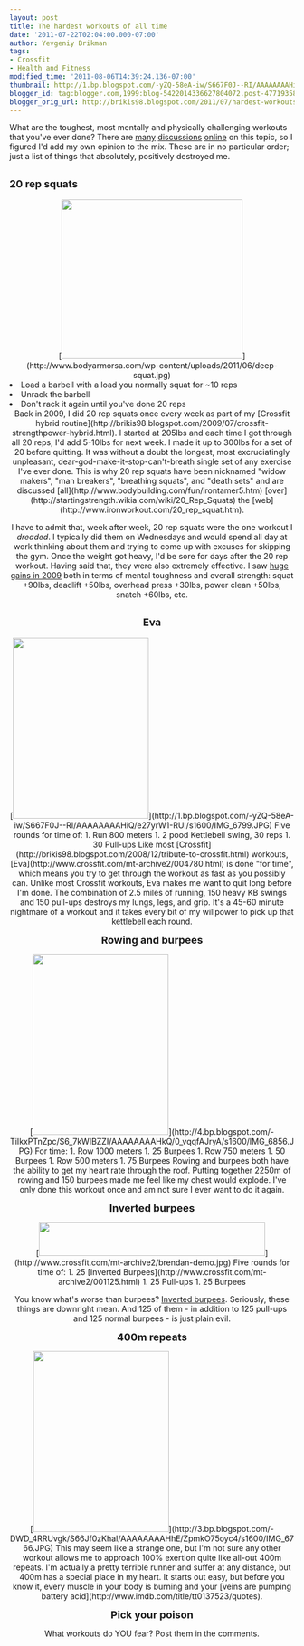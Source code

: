 ```yaml
---
layout: post
title: The hardest workouts of all time
date: '2011-07-22T02:04:00.000-07:00'
author: Yevgeniy Brikman
tags:
- Crossfit
- Health and Fitness
modified_time: '2011-08-06T14:39:24.136-07:00'
thumbnail: http://1.bp.blogspot.com/-yZQ-58eA-iw/S667F0J--RI/AAAAAAAAHiQ/e27yrW1-RUI/s72-c/IMG_6799.JPG
blogger_id: tag:blogger.com,1999:blog-5422014336627804072.post-4771935855086000016
blogger_orig_url: http://brikis98.blogspot.com/2011/07/hardest-workouts-of-all-time.html
---
```


What are the toughest, most mentally and physically challenging workouts that 
you've ever done? There are [many](http://www.spccrossfit.com/?page_id=1162) 
[discussions](http://www.t-nation.com/free_online_article/sports_body_training_performance/the_six_toughest_workouts) 
[online](http://board.crossfit.com/showthread.php?t=23056) on this topic, so I 
figured I'd add my own opinion to the mix. These are in no particular order; 
just a list of things that absolutely, positively destroyed me. 

## <span style="font-size: large;">20 rep squats 

<div class="separator" style="clear: both; text-align: center;">[<img 
border="0" height="282" 
src="http://www.bodyarmorsa.com/wp-content/uploads/2011/06/deep-squat.jpg" 
width="320" 
/>](http://www.bodyarmorsa.com/wp-content/uploads/2011/06/deep-squat.jpg) 
<li style="text-align: left;">Load a barbell with a load you normally squat 
for ~10 reps</li><li style="text-align: left;">Unrack the barbell</li><li 
style="text-align: left;">Don't rack it again until you've done 20 
reps</li>Back in 2009, I did 20 rep squats once every week as part of my 
[Crossfit hybrid 
routine](http://brikis98.blogspot.com/2009/07/crossfit-strengthpower-hybrid.html). 
I started at 205lbs and each time I got through all 20 reps, I'd add 5-10lbs 
for next week. I made it up to 300lbs for a set of 20 before quitting. It was 
without a doubt the longest, most excruciatingly unpleasant, 
dear-god-make-it-stop-can't-breath single set of any exercise I've ever done. 
This is why 20 rep squats have been nicknamed "widow makers", "man breakers", 
"breathing squats", and "death sets" and are discussed 
[all](http://www.bodybuilding.com/fun/irontamer5.htm) 
[over](http://startingstrength.wikia.com/wiki/20_Rep_Squats) the 
[web](http://www.ironworkout.com/20_rep_squat.htm). 

I have to admit that, week after week, 20 rep squats were the one workout I 
*dreaded*. I typically did them on Wednesdays and would spend all day at work 
thinking about them and trying to come up with excuses for skipping the gym. 
Once the weight got heavy, I'd be sore for days after the 20 rep workout. 
Having said that, they were also extremely effective. I saw [huge gains in 
2009](http://brikis98.blogspot.com/2010/01/look-back-at-2009.html) both in 
terms of mental toughness and overall strength: squat +90lbs, deadlift +50lbs, 
overhead press +30lbs, power clean +50lbs, snatch +60lbs, etc. 

## <span style="font-size: large;">Eva 

<div class="separator" style="clear: both; text-align: center;">[<img 
border="0" height="320" 
src="http://1.bp.blogspot.com/-yZQ-58eA-iw/S667F0J--RI/AAAAAAAAHiQ/e27yrW1-RUI/s320/IMG_6799.JPG" 
width="240" 
/>](http://1.bp.blogspot.com/-yZQ-58eA-iw/S667F0J--RI/AAAAAAAAHiQ/e27yrW1-RUI/s1600/IMG_6799.JPG) 
Five rounds for time of: 
1.  Run 800 meters 
1.  2 pood Kettlebell swing, 30 reps 
1.  30 Pull-ups 
Like most 
[Crossfit](http://brikis98.blogspot.com/2008/12/tribute-to-crossfit.html) 
workouts, [Eva](http://www.crossfit.com/mt-archive2/004780.html) is done "for 
time", which means you try to get through the workout as fast as you possibly 
can. Unlike most Crossfit workouts, Eva makes me want to quit long before I'm 
done. The combination of 2.5 miles of running, 150 heavy KB swings and 150 
pull-ups destroys my lungs, legs, and grip. It's a 45-60 minute nightmare of a 
workout and it takes every bit of my willpower to pick up that kettlebell each 
round. 

<span style="font-size: large;">**Rowing and burpees** 

<div class="separator" style="clear: both; text-align: center;">[<img 
border="0" height="320" 
src="http://4.bp.blogspot.com/-TiIkxPTnZpc/S6_7kWIBZZI/AAAAAAAAHkQ/0_vqqfAJryA/s320/IMG_6856.JPG" 
width="240" 
/>](http://4.bp.blogspot.com/-TiIkxPTnZpc/S6_7kWIBZZI/AAAAAAAAHkQ/0_vqqfAJryA/s1600/IMG_6856.JPG) 
For time: 
1. Row 1000 meters 
1. 25 Burpees 
1. Row 750 meters 
1. 50 Burpees 
1. Row 500 meters 
1. 75 Burpees 
Rowing and burpees both have the ability to get my heart rate through the 
roof. Putting together 2250m of rowing and 150 burpees made me feel like my 
chest would explode. I've only done this workout once and am not sure I ever 
want to do it again. 

<span style="font-size: large;">**Inverted burpees** 

<div class="separator" style="clear: both; text-align: center;">[<img 
border="0" height="60" 
src="http://www.crossfit.com/mt-archive2/brendan-demo.jpg" width="400" 
/>](http://www.crossfit.com/mt-archive2/brendan-demo.jpg) 
Five rounds for time of: 
1.  25 [Inverted Burpees](http://www.crossfit.com/mt-archive2/001125.html) 
1.  25 Pull-ups 
1.  25 Burpees 

You know what's worse than burpees? [Inverted 
burpees](http://www.crossfit.com/mt-archive2/001125.html). Seriously, these 
things are downright mean. And 125 of them - in addition to 125 pull-ups and 
125 normal burpees - is just plain evil. 

<span style="font-size: large;">**400m repeats** 
<span style="font-size: large;"><b> 
</b> 
<div class="separator" style="clear: both; text-align: center;">[<img 
border="0" height="320" 
src="http://3.bp.blogspot.com/-DWD_4RRUvgk/S66Jf0zKhaI/AAAAAAAAHhE/ZpmkO75oyc4/s320/IMG_6766.JPG" 
width="240" 
/>](http://3.bp.blogspot.com/-DWD_4RRUvgk/S66Jf0zKhaI/AAAAAAAAHhE/ZpmkO75oyc4/s1600/IMG_6766.JPG) 
This may seem like a strange one, but I'm not sure any other workout allows me 
to approach 100% exertion quite like all-out 400m repeats. I'm actually a 
pretty terrible runner and suffer at any distance, but 400m has a special 
place in my heart. It starts out easy, but before you know it, every muscle in 
your body is burning and your [veins are pumping battery 
acid](http://www.imdb.com/title/tt0137523/quotes). 

<span style="font-size: large;">**Pick your poison** 

What workouts do YOU fear? Post them in the comments. 


<div> 
